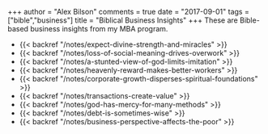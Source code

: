 +++
author = "Alex Bilson"
comments = true
date = "2017-09-01"
tags = ["bible","business"]
title = "Biblical Business Insights"
+++
These are Bible-based business insights from my MBA program.

- {{< backref "/notes/expect-divine-strength-and-miracles" >}}
- {{< backref "/notes/loss-of-social-meaning-drives-overwork" >}}
- {{< backref "/notes/a-stunted-view-of-god-limits-imitation" >}}
- {{< backref "/notes/heavenly-reward-makes-better-workers" >}}
- {{< backref "/notes/corporate-growth-disperses-spiritual-foundations" >}}
- {{< backref "/notes/transactions-create-value" >}}
- {{< backref "/notes/god-has-mercy-for-many-methods" >}}
- {{< backref "/notes/debt-is-sometimes-wise" >}}
- {{< backref "/notes/business-perspective-affects-the-poor" >}}
